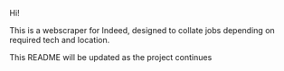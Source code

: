 Hi!

This is a webscraper for Indeed, designed to collate jobs depending on required tech and location.

This README will be updated as the project continues
